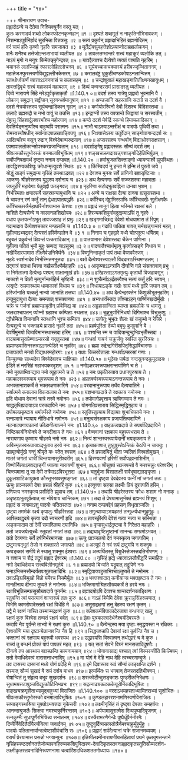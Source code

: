 +++
title = "१४०"

+++
श्रीनारायण उवाच-  
प्रह्लादोऽन्ये च दैतेया निश्चिक्युर्नैव वस्तु यत् ।  
कुतः कस्मादयं शब्दो लोकस्फोटनकृन्महान् ॥१ ॥
दृश्यते शब्दमूलं न नाकृतिर्नाभिभावकम् ।  
निशम्याऽपूर्वनिर्ह्रादं सुरभिन्ना वितत्रसुः ॥२ ॥
सत्यं प्रकुर्वन् प्रह्लादाभिहितं ब्रह्मणोदितम् ।  
वरं चायं हरिः कृष्णो नृहरिः समजायत ॥३ ॥
मूर्तेर्द्राक्सुमहत्तेज्ञोऽव्याप्नोदाब्रह्मलोकगम् ।  
शनैः शनैश्च तत्तेजोऽन्तःसभायां व्यलीयत ॥४ ॥
तावत्स्तम्भान्तरे सत्त्वं महाक्रूरं व्यलोकि तत् ।  
नाऽयं मृगो न मनुषः किमेतन्नृमृगेन्द्रवत् ॥५ ॥
यावद्दैत्याश्च दैत्येशो व्यक्तं पश्यति नृहरिम् ।  
भयानकं ललज्जिह्वं स्फारलोहितलोचनम् ॥६ ॥
सूर्यवच्चाकचक्यास्यं हरीवज्जृम्भिताननम् ।  
महातेजःस्फुरत्स्वर्णविद्युद्वल्लीभकेसरम् ॥७ ॥
करालदंष्ट्रं भ्रूकुटीचण्डकोपाऽनलान्वितम् ।  
स्तब्धोर्ध्वकर्णं व्यात्ताऽऽनननासं च कलासहम् ॥८ ॥
चन्द्रांशुवालं महाखङ्गातितीक्ष्णनखायुधम् ।  
तावत्तद्विवृधे सत्त्वं महाकायं महाबलम् ॥९ ॥
दिव्यं यन्मन्दरसमं प्रासादस्तु व्यलीयत ।  
दिव्ये नारायणे सिंहे नरेऽपूर्वकृताकृतौ ॥1.140.१ ०॥
ददर्श तस्य गात्रेषु प्रह्लादो भुवनानि वै ।  
लोकान् समुद्रान् सद्वीपान् सुरगन्धर्वमानुषान् ॥११ ॥
अण्डजानि सहस्तानि सटाग्रे स ददर्श वै ।  
ददर्श नेत्रयोस्तस्य सूर्यचन्द्रादिकान् गृहान् ॥१२॥
कर्णयोरश्विनौ देवौ दिशश्च विदिशस्तथा ।  
ललाटे ब्रह्मरुद्रौ च नभो वायुं च तन्नसि ॥१३॥
इन्द्राग्नी तस्य वक्त्रान्ते जिह्वायां च सरस्वतीम् ।  
दंष्ट्रासु सिंहशार्दूलशरभाँश्च महोरगान् ॥१४॥
कण्ठे ददर्श मेर्वद्रिं स्कन्धे हिमाचलादिकान् ।  
देवतिर्यङ्मनुष्याँश्च बाहुष्वपि परात्मनः ॥१५॥
नाभौ चाऽस्याऽन्तरीक्षं च पादयोः पृथिवीं तथा ।  
रोमस्वस्यौषधीन् सर्वान्पादपान्नखपङ्क्तिषु ॥१६॥
निःश्वासेऽस्य चतुर्वेदान् साङ्गोपागान्ददर्श सः ।  
आदित्याँश्च वसून् रुद्रान् विश्वेदेवान्मरुद्रणान् ॥१७॥
अप्सरसश्च गन्धर्वान् विद्याध्रोरगराक्षसान् ।  
एवमापाललोकान्सोपस्करप्रजान्वितान् ॥१८॥
ददर्शाङ्गेषु प्रह्लादस्ततः सौम्यं ददर्श तम् ।  
श्रीवत्सकौस्तुभोरस्कं वनमालाविभूषितम् ॥१९॥
शङ्खचक्रगदाखड्गशार्ङ्गादिहेतिभिर्युतम् ।  
सर्वोपनिषदामर्थं दृष्ट्वा ननाम दण्डवत् ॥1.140.२० ॥
हर्षाश्रुजलसिक्ताङ्गो ध्यायन्पार्श्वे ह्युपस्थितः ।  
तावद्धिरण्यकशिपुः क्रोधान्मृत्युवशे स्थितः ॥२ १॥
किंस्विदयं नु हन्ता मे हन्मि तं पुरतो जये ।  
योद्धुं खड्गं समुद्यम्य नृसिंहं तमथाऽद्रवत् ॥२२॥
देवाश्च मुनयः सर्वे प्राणिनो ब्रह्मसृष्टिजाः ।  
आजग्मुः श्रीहरेस्तस्य युद्धस्य दर्शनाय च ॥२३॥
अथ दैत्यगणाः सर्वे सज्जशस्त्रा महाबलाः ।  
जघ्नुर्हरिं महावेगाः पेतुर्वह्नौ पतङ्गवत् ॥२४॥
नृहरिणा सटोद्भूतवह्निना दानवा भृशम् ।  
निर्भस्मिताः क्षणात्सर्वे सहस्राण्यायुधानि च ॥२५॥
अन्ये च राक्षसा दैत्या दानवा ह्यसुरास्तथा ।  
ये चापतन् रणं कर्तुं तान् द्वेधाऽपातयद्धरिः ॥२६॥
काँश्चिद् दंष्ट्राभिरुग्राभिः काँश्चिन्नखैः सुतीक्ष्णकैः ।  
काँश्चिच्छस्त्रैर्महाघोरैर्नाशयामास केशवः ॥९७॥
प्रह्लादं सानुगं हित्वा भस्मिते रक्षसां बले ।  
नाशिते दैत्यसैन्ये च कालानलशिखोपमः ॥२८॥
हिरण्यकशिपुर्यावदुद्यम्याऽसिं तु नृहरेः ।  
वधाय कृतयत्नोऽभूत् तावज्जग्राह तं प्रभुः ॥२९॥
खड्गमाच्छिद्य देवेशो मोचयामास तं रिपुम् ।  
गदामादाय दैत्येशश्चकार मण्डलानि च ॥1.140.३ ० ॥
गदापि पातिता यावत् चर्मखड्गान्तरं महत् ।  
गृहीत्वाऽभ्यद्रवद् दैत्यस्तं हरिर्मण्डलेन वै ॥३ १ ॥
निनाय च गृहद्वारे मध्ये चोत्प्लुत्य धर्षितम् ।  
बहुबलं प्रकुर्वन्तं क्षिपन्तं पत्करादिकान् ॥३.॥
पातयामास देवेशस्तदा चैकेन पाणिना ।  
गृहीत्वा पतितं भूमौ मुहुः सम्पद्य चाऽसुरम् ॥३ २॥
पादघातैश्चार्धमृत्यु कृत्वोत्सङ्गे निधाय च ।  
नखैर्विदारयामास तीक्ष्णैर्वज्रनिभैर्घनैः ॥३४॥
विष्णुनिन्दाकृतं पापं तथा वैष्णववैरजम् ।  
नृहरेः स्पर्शनादेव निर्भस्मितमभूत्तदा ॥३५॥
वक्षो दैत्येश्वरस्याऽसौ विददाराऽस्थिमण्डलम् ।  
तद्गात्रं शतधा भित्त्वा नखैस्तीक्ष्णैर्महाहरिः ॥३६॥
आकृष्याऽऽन्त्राणि दीर्घाणि गले संसक्तवान् प्रभुः ।  
स निर्मलात्मा दैत्येन्द्रः पश्यन् साक्षान्मुखं हरेः ॥३७॥
हरिहस्ताऽऽगतमृत्युः कृतार्थो विजहावसून् ।  
नाकाशे न क्षितौ मृत्युर्नान्तर्बहिर्न सृष्टिजैः ॥३८॥
न शुष्कैर्नाऽऽर्द्रतत्त्वैश्च सत्यं कर्तुं हरिः स्वयम् ।  
असृष्टेः रूपमास्थाय धामाकाशं विधाय च ॥३९॥
निधायाऽङ्के नखैः सायं मध्ये द्वारि जघान तम् ।  
हरिर्जानाति यत्कर्तुं नान्यो जानाति तत्तथा ॥1.140.४० ॥
अथ दैत्येन्द्ररक्तेन किंशुकीभूतनृहरिम् ।  
हन्तुमुदायुधा दैत्याः समन्तात् शस्त्रपाणयः ॥४१ ॥
अभ्यधावँस्तदा ताँश्चाऽहन् पार्ष्णिनखदोर्मुखैः ।  
चक्रे च गर्जनां ब्रह्माण्डावृतीन् प्रविभिद्य या ॥४२॥
अट्टहासान्विता व्याप्ता ब्रह्मलोके च धामसु ।  
जलदाश्चापतन् व्योम्नो ग्रहाश्च कम्पिताः स्थलात् ॥४३॥
चुक्षुभुर्वारिनिधयो दिगिभाश्च विचुक्रुशुः ।  
द्यौर्भ्रमिता विमानानि स्तब्धानि भूश्च कम्पिता ॥४४॥
उत्पेतुः भूभृतः शैलाः खं ककुभो न रेजिरे ।  
दैत्यशून्ये च भक्ताढ्ये प्रासादे नृहरिं तदा ॥४५॥
प्रहर्षपूरिता देव्यो ववृषुः कुसुमानि वै ।  
देवर्षिमुनयो दिव्यविमानस्थास्तदा हरिम् ॥४६ ॥
पश्यन्ति स्म च वादित्रान्दुन्दुभिप्रभृतीँस्तदा ।  
वादयामासुराप्रेम्णाऽप्सरसो ननृतुस्तथा ॥४७॥
गन्धर्वा गायनं चक्रुर्जगुः स्वस्ति सुरस्त्रियः ।  
ब्रह्माण्डवासिनस्तत्राऽऽगत्येडिरे च नृहरिम् ॥४८॥
ब्रह्मा रुद्रेन्द्रगिरीशपितृसिद्धार्षिचारणाः ।  
प्रजापतयो मनवो विद्याधरमहोरगाः ॥४९॥
यक्षाः किन्नरवेतालाः गन्धर्वाऽप्सरसां गणाः ।  
किम्पुरुषाः साध्यदेवा विश्वेदेवाश्च याज्ञिकाः ॥1.140.५० ॥
भूदेवाः पार्षदा नन्दसुनन्दकुमुदादयः ।  
ईडिरे तं नरसिंहं महाभयकरदृशम् ॥५ १ ॥
नमोऽक्षरपररूपाक्षरान्तर्यामिणे च ते ।  
नमो मुक्ताभिवन्द्याय नमो व्यूहात्मने च ते ॥५२॥
नमः प्रकृतिरूपाय प्रधानपुरुषाय ते ।  
महाकालस्वरूपाय भूमरूपाय ते नमः ॥२३॥
अप्रतर्क्यस्वरूपायाऽनन्तरूपाय ते नमः ।  
अभक्तानाशकर्त्रे ते भक्तरक्षणकारिणे ॥५४॥
वरदानानुरूपाय तथैव दैत्यघातिने ।  
सर्वात्मने करालाय विकरालाय ते नमः ॥५५॥
यज्ञभागप्रदात्रे ते रक्षकाय नमोनमः ।  
हृदि बोधाय देवानां त्रात्रे तस्मै नमोनमः ॥५६॥
तपोमार्गप्रवृत्ताय ऋषिगम्याय ते नमः ।  
श्राद्धतृप्तिप्रदायाऽत्र परत्रदायिने नमः ॥५७॥
योगगतिप्रसाराय सिद्धिस्मृद्धिगृहाय च ।  
तपोबलप्रकृष्टाय धर्मात्मँस्ते नमोनमः ॥५८॥
स्तुतिस्तुत्याय विद्यायाः शुभाधिपतये नमः ।  
रत्नप्रदात्रे न्यायाय नीतिधात्रे नमोनमः ॥५९॥
मनुत्वसंरक्षकाय प्रजापतित्वदायिने ।  
नटनाट्यगायकानां क्रीडागीत्यात्मने नमः ॥1.140.६० ॥
वाहकत्वप्रदात्रे ते सपर्यादिप्रदायिने ।  
विष्टिकार्यनियोक्त्रे ते जगदीशाय ते नमः ॥६१॥
वैष्णवानां रक्षकाय बहुरूपधराय ते ।  
नारायणाय कृष्णाय श्रीहरये नमो नमः ॥६२॥
नित्यं शान्तस्वरूपायेदानीं भयङ्कराय ते ।  
अविस्मृतस्वरूपायाऽद्भुताय हरये नमः ॥६३॥
इत्याकाशात् तुष्टुवुस्तेऽन्तिकं केऽपि न चाययुः ।  
उग्रमृत्योर्मुखे गन्तुं श्रीमृते कः पतेत् श्वसन् ॥६४॥
ते प्रसादयितुं भीता ज्वलितं विश्वतोमुखम् ।  
मातरं जगतां धात्रीं चिन्तयामासुरीश्वरीम् ॥६५॥
हिरण्यवर्णां हरिणीं सर्वोपद्रवनाशिनीम् ।  
विष्णोर्नित्याऽनवद्याङ्गीं ध्यात्वा नारायणीं शुभाम् ॥६६॥
श्रीसूक्तं सञ्जपन्तो वै नमश्चक्रुः परेश्वरीम् ।  
चिन्त्यमाना तु सा देवी तत्रैवाऽऽविरभूत्तदा ॥६७॥
चतुर्भुजा विशालाक्षी सर्वभूषाद्यलङ्कृता ।  
दुकूलशाटिकायुक्ता कौस्तुभस्रक्सुमङ्गला ॥६८॥
तां दृष्ट्वा देवदेवस्य पत्नीं मां जगतां ततः ।  
ऊचुः प्राञ्जलयो देवाः प्रसन्नं श्रीहरिं कुरु ॥६९॥
इत्युक्ता सहसा लक्ष्मीः प्रियं दूरात्पतिं हरिम् ।  
प्रणिपत्य नमस्कृत्य प्रसीदेति ह्युवाच तम् ॥1.140.७०॥
तथापि श्रीहरेस्तस्य क्रोधः शशाम नो मनाक् ।  
अदृष्टाऽभूतपूर्वत्वात् सा नोपेयाय चान्तिकम् ॥७१॥
तदा ते प्रेषयामासुर्भक्तं ब्रह्ममयं शिशुम् ।  
प्रह्लादं स जगामाऽशु पादयोः पतितस्तदा ॥७२॥
ननाम दण्डवद्देवं प्रहसन् विधृताञ्जलिः ।  
दृष्ट्वा तमर्भकं रक्ष्यं कृपालुः श्रीहरिस्तदा ॥७३॥
तमुत्थाप्याऽभयहस्तं तन्मूर्ध्न्यधान्मुहुर्मुहुः ।  
आश्लिक्षद्धृदये कृत्वा ददौ स्वचरणौ हृदि ॥७४॥
तावच्छ्रीरपि देवेशं गत्वा नत्वा च संस्थिता ।  
अङ्कमादाय तां देवीं समाश्लिष्य दयानिधिः ॥७५॥
कृपासुधार्द्रदृष्ट्या वै निरैक्षत महाहरिः ।  
ततो जयजयेत्युच्चैः स्तुवतां नमतां तदा ॥७६॥
तद्यथादृष्टितुष्टानां सानन्दः सम्भ्रमोऽभवत् ।  
ततो देवगणाः सर्वे हर्षनिर्भरमानसाः ॥७७॥
ऊचुः प्राञ्जलयो देवं नमस्कृत्य जगत्पतिम् ।  
द्रष्टुमत्यद्भुतं तेजो न शक्तास्ते जगत्पते ॥७८॥
अत्युग्रं ते नवं रूपं द्रष्टुमपि न शक्नुमः ।  
कथङ्कारं समीपे ते स्थातु शक्नुम ईश्वराः ॥७९॥
अत्यर्थितस्तु विबुधैस्तेजस्तदतिभीषणम् ।  
न शशाम च रौद्रं तद्रूपं प्रह्लाद ईश्वरम् ॥1.140.८० ॥
नृसिंहं हृद्ये ध्यात्वाऽस्तौषीद्धरिं समाहितः ।  
नमो देवाधिदेवाय सत्त्वविलीनमूर्तये ॥८ १॥
ब्रह्मादयो बिभ्यति यद्रूपात् तद्रूपिणे नमः  
घनाऽभिजनसौन्दर्यतपःश्रुतबलादिभिः ॥८२॥
स्मृद्धिवाक्पटुताभिश्चाऽतुष्यते ते नमोनमः ।  
तवाऽङ्घ्रिविमुखो विप्रो यमैश्च नियमैर्युतः ॥८३॥
भक्तश्वादात् कनीयान्स भक्तहृष्टाय ते नमः ।  
मानहीनाय दीनाय तुष्यते ते नमोनमः ॥८४॥
भक्तिमार्गाश्रितसौख्यकर्त्रे ते हरये नमः ।  
रक्षाविभूतिसम्पत्सुसौख्यदात्रे पुनर्नमः ॥८५॥
ब्रह्मादयोऽपि देवाश्च शान्तदर्शनकाङ्क्षिणः ।  
स्तुवन्ति त्वां परात्मानं शान्तरूपं ततः कुरु ॥८६॥
नाऽहं बिभैमि देवेश क्रूरान्नृसिंहरूपणात् ।  
बिभेमि कामरोषादेस्ततो रक्षां विधेहि मे ॥८७॥
असुराद्रक्षणां तत्तु देहस्य रक्षणं कृतम् ।  
तद्वै मे रक्षणं नास्ति तस्मान्मद्रक्षणं कुरु ॥८८॥
क्लेशकर्मविपाकादेरजाया बन्धनात् खलु ।  
रक्षणं कुरु विश्वेश तन्मतं रक्षणं भवेत् ॥८९॥
ईहाः पुत्रकलत्रादेर्धनैश्वर्यदिवस्पतेः ।  
कदापि नैव पूर्यन्ते ताभ्यो मे रक्षणं कुरु ॥1.140.९० ॥
दैत्येन्द्रस्य मया दृष्टाः स्मृद्धयस्ता न रक्षिकाः ।  
ऐश्वर्याणि मया दृष्टान्येतान्यवन्ति नैव हि ॥९१॥
सिद्धयश्चापि देवानां रक्षा कुर्वन्ति नैव च ।  
भक्तानां त्वं रक्षणाय बहुरूपी भवस्यथ ॥९२॥
उद्धारयसि विश्वात्मन् तथोद्धारं च मे कुरु ।  
राज्यं तु बन्धनं प्रोक्तं पापं पापतरं महत् ॥९३ ॥
यत् सतां सेवने विघ्नं मानसत्तादिदूषणैः ।  
दीनत्वे तप आस्थाय वाञ्च्छन्ति कामनामयान् ॥९४॥
भोगानासाद्य पश्चात् त्वां विस्मरन्तीति किल्बिषम् ।  
ततो देवाधिदेवत्वं दारासत्ताधनादिषु ॥९५॥
मा योगं मे देहि नाथ देहि त्वच्चरणाम्बुजे ।  
तव दासस्य दासानां मध्ये योगं प्रदेहि मे ॥९६॥
इमे दिवास्तव रूपं सौम्यं काङ्क्षन्ति दर्शने ।  
तस्मात् सौम्यं सुखदं वै रूपं दर्शय माधव ॥९७॥
इत्यर्थितः स भगवान् तेजस्तदतिभीषणम् ।  
रोषान्वितं तु संहृत्य बभूव सुखदर्शनः ॥९८॥
शरत्कोटीन्दुसङ्काशः पुण्डरीकनिभेक्षणः ।  
सुधामयसटापुञ्जविद्युत्कोटिनिभप्रभः ॥९९॥
सद्रत्नाढ्यकटककेयूरोर्मिकादिभूषितः ।  
शङ्खचक्रगृहीताभ्यामुद्बाहुभ्यां विराजितः ॥1.140.१०० ॥
वरदाऽभयहस्ताभ्यामितराभ्यां सुशोभितः ।  
श्रीवत्सकौस्तुभोरस्को वनमालाविभूषितः ॥१०१ ॥
कुण्डलहाररशनामणिस्वर्णविराजितः ।  
सव्याङ्गस्थश्रिया युक्तोऽभवत्तदा नृकेसरी ॥१०२॥
लक्ष्मीनृसिंहं तं दृष्ट्वा देवताः समहर्षयः ।  
आनन्दाश्रुजलैः सिक्त्वा नमश्चक्रुर्निरन्तरम् ॥१०३॥
अर्पयामासुरात्मेश दिव्यपुष्पादिपूजनम् ।  
रत्नकुम्भैः सुधापूर्णैरभिषिच्य सनातनम् ॥१०४॥
वस्त्रैराभरणैर्गन्धैः पुष्पैर्धूपैर्मनोरमैः ।  
दिव्यैर्निवेदितैर्दीपैरर्चयित्वा जनार्दनम् ॥१ ०५॥
तुष्टुवुर्दिव्यसत्स्तोत्रैर्नमश्चक्रुर्मुहुर्मुहुः ।  
पादयोः पतितान्सर्वान्दत्वेष्टाशीर्वचांसि सः ॥१०६॥
प्रह्लादं सर्वदैत्यानां चक्रे राजानमव्ययम् ।  
वरार्थं प्रेरयामास प्रसन्नो भगवान्पुनः ॥१०७॥
इतिश्रीलक्ष्मीनारायणीयसंहितायां प्रथमे कृतयुगसन्ताने नृसिंहस्पष्टदर्शनतत्तेजोव्यापनहिरण्यकशिपुविदारण-देवादिकृतस्तवनप्रह्लादकृतस्तुतिसौम्यदर्शन-  
लक्ष्मीकृतस्तवनादिनिरूपणनामा चत्वारिंशदधिकशततमोध्यायः ॥१४०॥
    
